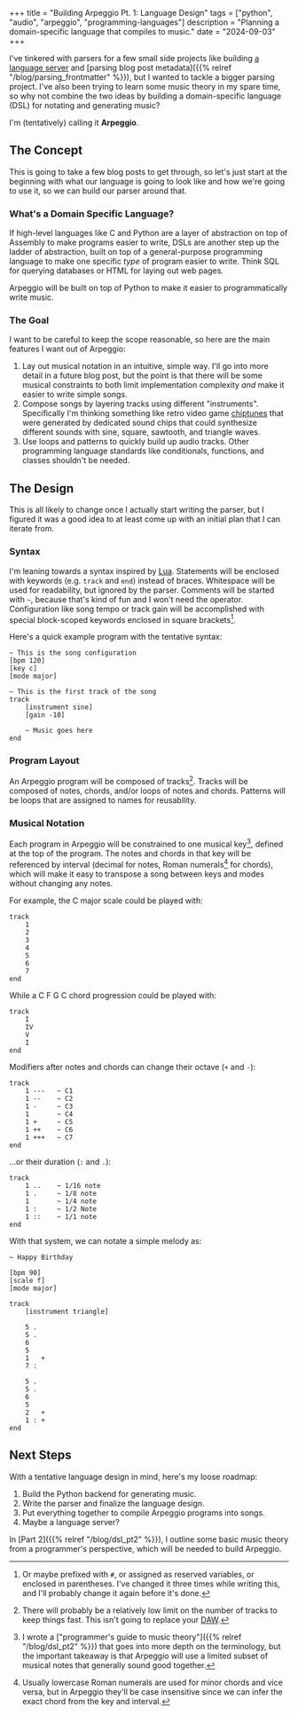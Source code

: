+++
title = "Building Arpeggio Pt. 1: Language Design"
tags = ["python", "audio", "arpeggio", "programming-languages"]
description = "Planning a domain-specific language that compiles to music."
date = "2024-09-03"
+++

I've tinkered with parsers for a few small side projects like building [a language server](https://github.com/aazuspan/spinasm-lsp) and [parsing blog post metadata]({{% relref "/blog/parsing_frontmatter" %}}), but I wanted to tackle a bigger parsing project. I've also been trying to learn some music theory in my spare time, so why not combine the two ideas by building a domain-specific language (DSL) for notating and generating music?

I'm (tentatively) calling it **Arpeggio**.

## The Concept

This is going to take a few blog posts to get through, so let's just start at the beginning with what our language is going to look like and how we're going to use it, so we can build our parser around that.

### What's a Domain Specific Language?

If high-level languages like C and Python are a layer of abstraction on top of Assembly to make programs easier to write, DSLs are another step up the ladder of abstraction, built on top of a general-purpose programming language to make one specific *type* of program easier to write. Think SQL for querying databases or HTML for laying out web pages.

Arpeggio will be built on top of Python to make it easier to programmatically write music.

### The Goal

I want to be careful to keep the scope reasonable, so here are the main features I want out of Arpeggio:

1. Lay out musical notation in an intuitive, simple way. I'll go into more detail in a future blog post, but the point is that there will be some musical constraints to both limit implementation complexity *and* make it easier to write simple songs.
1. Compose songs by layering tracks using different "instruments". Specifically I'm thinking something like retro video game [chiptunes](https://en.wikipedia.org/wiki/Chiptune) that were generated by dedicated sound chips that could synthesize different sounds with sine, square, sawtooth, and triangle waves. 
1. Use loops and patterns to quickly build up audio tracks. Other programming language standards like conditionals, functions, and classes shouldn't be needed.

## The Design

This is all likely to change once I actually start writing the parser, but I figured it was a good idea to at least come up with an initial plan that I can iterate from.

### Syntax

I'm leaning towards a syntax inspired by [Lua](https://www.lua.org/). Statements will be enclosed with keywords (e.g. `track` and `end`) instead of braces. Whitespace will be used for readability, but ignored by the parser. Comments will be started with `~`, because that's kind of fun and I won't need the operator. Configuration like song tempo or track gain will be accomplished with special block-scoped keywords enclosed in square brackets[^config].

Here's a quick example program with the tentative syntax:

```text
~ This is the song configuration
[bpm 120]
[key c]
[mode major]

~ This is the first track of the song
track
    [instrument sine]
    [gain -10]

    ~ Music goes here
end
```

### Program Layout

An Arpeggio program will be composed of tracks[^tracks]. Tracks will be composed of notes, chords, and/or loops of notes and chords. Patterns will be loops that are assigned to names for reusability.

### Musical Notation

Each program in Arpeggio will be constrained to one musical key[^music], defined at the top of the program. The notes and chords in that key will be referenced by interval (decimal for notes, Roman numerals[^numerals] for chords), which will make it easy to transpose a song between keys and modes without changing any notes. 

For example, the C major scale could be played with:

```text
track
    1
    2
    3
    4
    5
    6
    7
end
```

While a C F G C chord progression could be played with:

```text
track
    I
    IV
    V
    I
end
```

Modifiers after notes and chords can change their octave (`+` and `-`):

```text
track
    1 ---   ~ C1
    1 --    ~ C2
    1 -     ~ C3
    1       ~ C4
    1 +     ~ C5
    1 ++    ~ C6
    1 +++   ~ C7
end
```

...or their duration (`:` and `.`):

```text
track
    1 ..    ~ 1/16 note
    1 .     ~ 1/8 note
    1       ~ 1/4 note
    1 :     ~ 1/2 Note
    1 ::    ~ 1/1 note
end
```

With that system, we can notate a simple melody as:

```text
~ Happy Birthday

[bpm 90]
[scale f]
[mode major]

track
    [instrument triangle]

    5 . 
    5 .
    6
    5
    1   +
    7 :

    5 .
    5 .
    6
    5
    2   +
    1 : +
end
```

## Next Steps

With a tentative language design in mind, here's my loose roadmap:

1. Build the Python backend for generating music.
1. Write the parser and finalize the language design.
1. Put everything together to compile Arpeggio programs into songs.
1. Maybe a language server?

In [Part 2]({{% relref "/blog/dsl_pt2" %}}), I outline some basic music theory from a programmer's perspective, which will be needed to build Arpeggio.

[^config]: Or maybe prefixed with `#`, or assigned as reserved variables, or enclosed in parentheses. I've changed it three times while writing this, and I'll probably change it again before it's done.
[^tracks]: There will probably be a relatively low limit on the number of tracks to keep things fast. This isn't going to replace your [DAW](https://en.wikipedia.org/wiki/Digital_audio_workstation).
[^music]: I wrote a ["programmer's guide to music theory"]({{% relref "/blog/dsl_pt2" %}}) that goes into more depth on the terminology, but the important takeaway is that Arpeggio will use a limited subset of musical notes that generally sound good together.
[^numerals]: Usually lowercase Roman numerals are used for minor chords and vice versa, but in Arpeggio they'll be case insensitive since we can infer the exact chord from the key and interval.